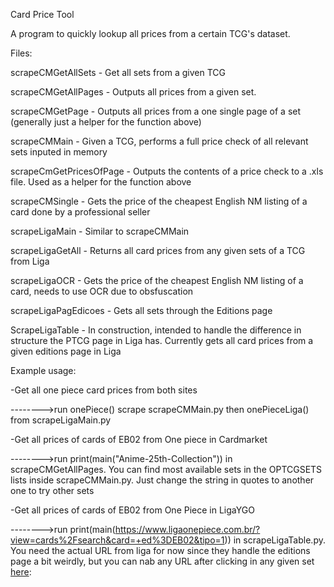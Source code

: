 Card Price Tool

A program to quickly lookup all prices from a certain TCG's dataset. 

Files:

scrapeCMGetAllSets - Get all sets from a given TCG

scrapeCMGetAllPages -  Outputs all prices from a given set. 

scrapeCMGetPage - Outputs all prices from a one single page of a set (generally just a helper for the function above)

scrapeCMMain - Given a TCG, performs a full price check of all relevant sets inputed in memory

scrapeCmGetPricesOfPage - Outputs the contents of a price check to a .xls file. Used as a helper for the function above

scrapeCMSingle - Gets the price of the cheapest English NM listing of a card done by a professional seller

scrapeLigaMain - Similar to scrapeCMMain

scrapeLigaGetAll - Returns all card prices from any given sets of a TCG from Liga

scrapeLigaOCR - Gets the price of the cheapest English NM listing of a card, needs to use OCR due to obsfuscation

scrapeLigaPagEdicoes - Gets all sets through the Editions page

ScrapeLigaTable - In construction, intended to handle the difference in structure the PTCG page in Liga has. Currently gets all card prices from a given editions page in Liga




Example usage: 

-Get all one piece card prices from both sites

-------->run onePiece() scrape scrapeCMMain.py then onePieceLiga() from scrapeLigaMain.py


-Get all prices of cards of EB02 from One piece in Cardmarket

-------->run print(main("Anime-25th-Collection")) in scrapeCMGetAllPages. You can find most available sets in the OPTCGSETS lists inside scrapeCMMain.py. Just change the string in quotes to another one to try other sets


-Get all prices of cards of EB02 from One Piece in LigaYGO

-------->run  print(main(https://www.ligaonepiece.com.br/?view=cards%2Fsearch&card=+ed%3DEB02&tipo=1)) in scrapeLigaTable.py. You need the actual URL from liga for now since they handle the editions page a bit weirdly, but you can nab any URL after clicking in any given set [here](https://www.ligaonepiece.com.br/?view=cards/edicoes):
